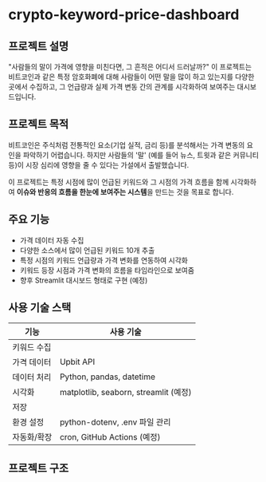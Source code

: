 # crypto-keyword-price-dashboard

## 프로젝트 설명
"사람들의 말이 가격에 영향을 미친다면, 그 흔적은 어디서 드러날까?"
이 프로젝트는 비트코인과 같은 특정 암호화폐에 대해 사람들이 어떤 말을 많이 하고 있는지를 다양한 곳에서 수집하고, 그 언급량과 실제 가격 변동 간의 관계를 시각화하여 보여주는 대시보드입니다.

## 프로젝트 목적
비트코인은 주식처럼 전통적인 요소(기업 실적, 금리 등)를 분석해서는 가격 변동의 요인을 파악하기 어렵습니다.
하지만 사람들의 '말' (예를 들어 뉴스, 트윗과 같은 커뮤니티 등)이 시장 심리에 영향을 줄 수 있다는 가설에서 출발했습니다.

이 프로젝트는 특정 시점에 많이 언급된 키워드와 그 시점의 가격 흐름을 함께 시각화하여 **이슈와 반응의 흐름을 한눈에 보여주는 시스템**을 만드는 것을 목표로 합니다.

## 주요 기능
- 가격 데이터 자동 수집
- 다양한 소스에서 많이 언급된 키워드 10개 추출
- 특정 시점의 키워드 언급량과 가격 변화를 연동하여 시각화
- 키워드 등장 시점과 가격 변화의 흐름을 타임라인으로 보여줌
- 향후 Streamlit 대시보드 형태로 구현 (예정)

## 사용 기술 스택
| 기능            | 사용 기술 |
|-----------------|-----------|
| 키워드 수집     | |
| 가격 데이터     | Upbit API |
| 데이터 처리     | Python, pandas, datetime |
| 시각화          | matplotlib, seaborn, streamlit (예정) |
| 저장            |  |
| 환경 설정       | python-dotenv, .env 파일 관리 |
| 자동화/확장     | cron, GitHub Actions (예정) |

## 프로젝트 구조